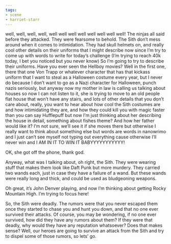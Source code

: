 ```yaml
---
tags:
- scene
- harriet-starr
---
```


well, well, well, well, well well well well well well well well! The
ninjas all said before they attacked. They were fearsome to behold. The
Sith don’t mess around when it comes to intimidation. They had skull
helmets on, and really cool other details on their uniforms that I might
describe now since I’m try to come up with words to write for today’s
challenge (I’m trying to reach 40k today, I bet you noticed but you
never know) So I’m going to try to describe their uniforms. Have you
ever seen the Hellboy movies? Well in the first one, there that one Von
Trapp or whatever character that has that kickass uniform that I want to
steal as a Halloween costume every year, but I never do because I don’t
want to go as a Nazi character for Halloween, punch nazis seriously, but
anyway now my mother in law is calling us talking about houses so now I
can not listen to it, she is trying to move to an old people flat house
that won’t have any stairs, and lots of other details that you don’t
care about, really, you want to hear about how cool the Sith costumes
are and how intimidating they are, and how they could kill you with
magic faster than you can say Hufflepuff but now I’m just thinking about
her describing the house in detail, something about fishes theme? And
how her father would like it? I’m not sure, we’ll see it if she moves
there but otherwise I really want to think about something else but
words are words in nanowrimo and I just can’t see myself not typing out
everything cause otherwise I’ll never win and I AM IN IT TO WIN IT
BABYYYYYYYYYYY!

OK, she got off the phone, thank god.

Anyway, what was I talking about, oh right, the Sith. They were wearing
stuff that makes them look like Daft Punk but more murdery. They carried
two wands each, just in case they have a failure of a wand. But these
wands were really long and thick, and could be used as bludgeoning
weapons.

Oh great, it’s John Denver playing, and now I’m thinking about getting
Rocky Mountain High. I’m trying to focus here!

So, the Sith were deadly. The rumors were that you never escaped them
once they started to chase you and hunt you down, and that no one ever
survived their attacks. Of course, you may be wondering, if no one ever
survived, how did they have any rumors about them? If they were that
deadly, why would they have any reputation whatsoever? Does that makes
sense? Well, our heroes are going to survive an attack from the Sith and
try to dispel some of those rumors, so lets’ go.

